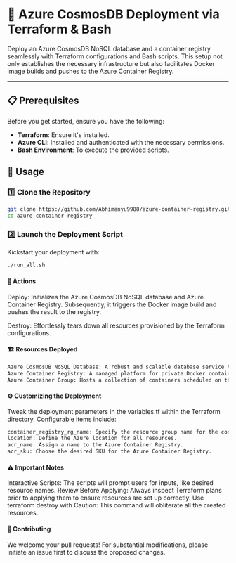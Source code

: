 # 🌌 Azure CosmosDB Deployment via Terraform & Bash

Deploy an Azure CosmosDB NoSQL database and a container registry seamlessly with Terraform configurations and Bash scripts. This setup not only establishes the necessary infrastructure but also facilitates Docker image builds and pushes to the Azure Container Registry.

---

## 📋 Prerequisites

Before you get started, ensure you have the following:

- **Terraform**: Ensure it's installed.
- **Azure CLI**: Installed and authenticated with the necessary permissions.
- **Bash Environment**: To execute the provided scripts.

## 🚀 Usage

### 1️⃣ Clone the Repository

```bash
git clone https://github.com/Abhimanyu9988/azure-container-registry.git
cd azure-container-registry
```

### 2️⃣ Launch the Deployment Script
Kickstart your deployment with:

```bash
./run_all.sh
```

#### 🔧 Actions

Deploy: Initializes the Azure CosmosDB NoSQL database and Azure Container Registry. Subsequently, it triggers the Docker image build and pushes the result to the registry.

Destroy: Effortlessly tears down all resources provisioned by the Terraform configurations.

#### 🏗 Resources Deployed

```bash
Azure CosmosDB NoSQL Database: A robust and scalable database service tailored for global applications.
Azure Container Registry: A managed platform for private Docker container images.
Azure Container Group: Hosts a collection of containers scheduled on the same machine.
```


#### ⚙ Customizing the Deployment

Tweak the deployment parameters in the variables.tf within the Terraform directory. Configurable items include:

```bash
container_registry_rg_name: Specify the resource group name for the container registry.
location: Define the Azure location for all resources.
acr_name: Assign a name to the Azure Container Registry.
acr_sku: Choose the desired SKU for the Azure Container Registry.
```


#### ⚠ Important Notes

Interactive Scripts: The scripts will prompt users for inputs, like desired resource names.
Review Before Applying: Always inspect Terraform plans prior to applying them to ensure resources are set up correctly.
Use terraform destroy with Caution: This command will obliterate all the created resources.

#### 🤝 Contributing

We welcome your pull requests! For substantial modifications, please initiate an issue first to discuss the proposed changes.